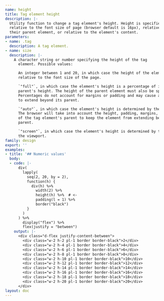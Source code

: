 ```yaml
---
name: height
title: Tag element height
description: |-
  Utility function to change a tag element's height. Height is specified
  relative to the font size of page (browser default is 16px), relative to
  their parent element, or relative to the element's content.
parameters:
- name: .tag
  description: A tag element.
- name: size
  description: |-
    A character string or number specifying the height of the tag
      element. Possible values:

      An integer between 1 and 20, in which case the height of the element is
      relative to the font size of the page.

      `"full"`, in which case the element's height is a percentage of its
      parent's height. The height of the parent element must also be specified.
      Percentages do not account for margins or padding and may cause an element
      to extend beyond its parent.

      `"auto"`, in which case the element's height is determined by the browser.
      The browser will take into account the height, padding, margins, and border
      of the tag element's parent to keep the element from extending beyond its
      parent.

      `"screen"`, in which case the element's height is determined by the height of
      the viewport.
family: design
export: ''
examples:
- title: '## Numeric values'
  body:
  - code: |-
      div(
        lapply(
          seq(2, 20, by = 2),
          function(h) {
            div(h) %>%
              width(2) %>%
              height(h) %>%  # <-
              padding(l = 1) %>%
              border("black")
          }
        )
      ) %>%
        display("flex") %>%
        flex(justify = "between")
    output: |-
      <div class="d-flex justify-content-between">
        <div class="w-2 h-2 pl-1 border border-black">2</div>
        <div class="w-2 h-4 pl-1 border border-black">4</div>
        <div class="w-2 h-6 pl-1 border border-black">6</div>
        <div class="w-2 h-8 pl-1 border border-black">8</div>
        <div class="w-2 h-10 pl-1 border border-black">10</div>
        <div class="w-2 h-12 pl-1 border border-black">12</div>
        <div class="w-2 h-14 pl-1 border border-black">14</div>
        <div class="w-2 h-16 pl-1 border border-black">16</div>
        <div class="w-2 h-18 pl-1 border border-black">18</div>
        <div class="w-2 h-20 pl-1 border border-black">20</div>
      </div>
layout: doc
---
```

